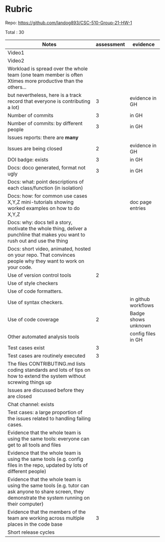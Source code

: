 # Rubric

Repo: https://github.com/landog893/CSC-510-Group-21-HW-1

Total : 30


|Notes|assessment|evidence|
|-----|---------|----------|
|Video1| | |
|Video2| | |
|Workload is spread over the whole team (one team member is often Xtimes more productive than the others... 
but nevertheless, here is a track record that everyone is contributing a lot)| 3 |evidence in GH|
|Number of commits| 3 |in GH|
|Number of commits: by different people| 3 |in GH|
|Issues reports: there are **many**|
|Issues are being closed| 2 |evidence in GH|
|DOI badge: exists| 3 |in GH|
|Docs: doco generated, format not ugly | 3 |in GH|
|Docs: what: point descriptions of each class/function (in isolation) |  | 
|Docs: how: for common use cases X,Y,Z mini-tutorials showing worked examples on how to do X,Y,Z| |doc page entries|
|Docs: why: docs tell a story, motivate the whole thing, deliver a punchline that makes you want to rush out and use the thing| | |
|Docs: short video, animated, hosted on your repo. That convinces people why they want to work on your code.|  | |
|Use of version control tools| 2 |
|Use of style checkers | ||
|Use of code formatters. |  ||
|Use of syntax checkers. |  | in github workflows |
|Use of code coverage | 2 | Badge shows unknown|
|Other automated analysis tools| |config files in GH|
|Test cases exist| 3 ||
|Test cases are routinely executed| 3 ||
|The files CONTRIBUTING.md lists coding standards and lots of tips on how to extend the system without screwing things up| | |
|Issues are discussed before they are closed| ||
|Chat channel: exists| ||
|Test cases: a large proportion of the issues related to handling failing cases.| ||
|Evidence that the whole team is using the same tools: everyone can get to all tools and files| | |
|Evidence that the whole team is using the same tools (e.g. config files in the repo, updated by lots of different people)| | |
|Evidence that the whole team is using the same tools (e.g. tutor can ask anyone to share screen, they demonstrate the system running on their computer)| | |
|Evidence that the members of the team are working across multiple places in the code base| 3 | |
|Short release cycles |  | |
